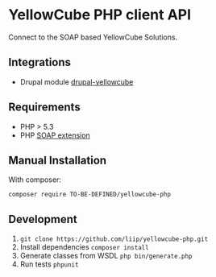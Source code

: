 YellowCube PHP client API
=========================

Connect to the SOAP based YellowCube Solutions.

Integrations
------------

 * Drupal module [drupal-yellowcube](https://github.com/liip/drupal-yellowcube)


Requirements
------------

 * PHP > 5.3
 * PHP [SOAP extension](http://php.net/manual/en/book.soap.php)

Manual Installation
-------------------

With composer:

    composer require TO-BE-DEFINED/yellowcube-php

Development
-----------

1. `git clone https://github.com/liip/yellowcube-php.git`
2. Install dependencies `composer install`
2. Generate classes from WSDL `php bin/generate.php`
2. Run tests `phpunit`
